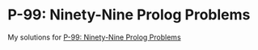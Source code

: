 # P-99: Ninety-Nine Prolog Problems
My solutions for [P-99: Ninety-Nine Prolog Problems](https://sites.google.com/site/prologsite/prolog-problems)
